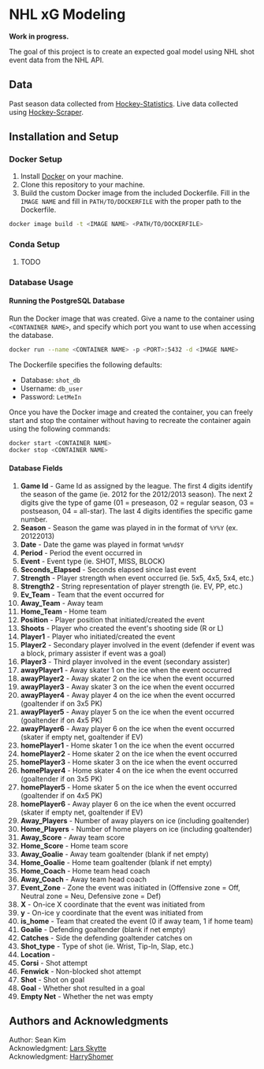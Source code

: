 # NHL xG Modeling 

**Work in progress.**

The goal of this project is to create an expected goal model using NHL shot event data from the NHL API. 

## Data 

Past season data collected from [Hockey-Statistics](https://hockey-statistics.com/shot-data/). Live data collected using [Hockey-Scraper](https://github.com/HarryShomer/Hockey-Scraper).

## Installation and Setup

### Docker Setup

1. Install [Docker](https://docs.docker.com/get-docker/) on your machine. 
2. Clone this repository to your machine. 
3. Build the custom Docker image from the included Dockerfile. Fill in the `IMAGE NAME` and fill in `PATH/TO/DOCKERFILE` with the proper path to the Dockerfile.   
```bash
docker image build -t <IMAGE NAME> <PATH/TO/DOCKERFILE>
```

### Conda Setup

1. TODO

### Database Usage 

#### Running the PostgreSQL Database 

Run the Docker image that was created. Give a name to the container using `<CONTANINER NAME>`, and specify which port you want to use when accessing the database.  

```bash
docker run --name <CONTAINER NAME> -p <PORT>:5432 -d <IMAGE NAME>
```  

The Dockerfile specifies the following defaults:
* Database: `shot_db` 
* Username: `db_user`
* Password: `LetMeIn`  

Once you have the Docker image and created the container, you can freely start and stop the container without having to recreate the container again using the following commands: 

```bash
docker start <CONTAINER NAME>
docker stop <CONTAINER NAME>
```

#### Database Fields
1. **Game Id** - Game Id as assigned by the league. The first 4 digits identify the season of the game (ie. 2012 for the 2012/2013 season). The next 2 digits give the type of game (01 = preseason, 02 = regular season, 03 = postseason, 04 = all-star). The last 4 digits identifies the specific game number. 
2. **Season** - Season the game was played in in the format of `%Y%Y` (ex. 20122013)
3. **Date** - Date the game was played in format `%m%d$Y`
4. **Period** - Period the event occurred in
5. **Event** - Event type (ie. SHOT, MISS, BLOCK)
6. **Seconds_Elapsed** - Seconds elapsed since last event
7. **Strength** - Player strength when event occurred (ie. 5x5, 4x5, 5x4, etc.)
8. **Strength2** - String representation of player strength (ie. EV, PP, etc.)
9. **Ev_Team** - Team that the event occurred for 
10. **Away_Team** - Away team 
11. **Home_Team** - Home team 
12. **Position** - Player position that initiated/created the event 
13. **Shoots** - Player who created the event's shooting side (R or L)
14. **Player1** - Player who initiated/created the event 
15. **Player2** - Secondary player involved in the event (defender if event was a block, primary assister if event was a goal)
16. **Player3** - Third player involved in the event (secondary assister)
17. **awayPlayer1** - Away skater 1 on the ice when the event occurred
18. **awayPlayer2** - Away skater 2 on the ice when the event occurred
19. **awayPlayer3** - Away skater 3 on the ice when the event occurred
20. **awayPlayer4** - Away player 4 on the ice when the event occurred (goaltender if on 3x5 PK)
21. **awayPlayer5** - Away player 5 on the ice when the event occurred (goaltender if on 4x5 PK)
22. **awayPlayer6** - Away player 6 on the ice when the event occurred (skater if empty net, goaltender if EV)
23. **homePlayer1** - Home skater 1 on the ice when the event occurred
24. **homePlayer2** - Home skater 2 on the ice when the event occurred
25. **homePlayer3** - Home skater 3 on the ice when the event occurred 
26. **homePlayer4** - Home skater 4 on the ice when the event occurred (goaltender if on 3x5 PK)
27. **homePlayer5** - Home skater 5 on the ice when the event occurred (goaltender if on 4x5 PK)
28. **homePlayer6** - Away player 6 on the ice when the event occurred (skater if empty net, goaltender if EV)
29. **Away_Players** - Number of away players on ice (including goaltender)
30. **Home_Players** - Number of home players on ice (including goaltender)
31. **Away_Score** - Away team score 
32. **Home_Score** - Home team score 
33. **Away_Goalie** - Away team goaltender (blank if net empty)
34. **Home_Goalie** - Home team goaltender (blank if net empty)
35. **Home_Coach** - Home team head coach 
36. **Away_Coach** - Away team head coach 
37. **Event_Zone** - Zone the event was initiated in (Offensive zone = Off, Neutral zone = Neu, Defensive zone = Def)
38. **X** - On-ice X coordinate that the event was initiated from 
39. **y** - On-ice y coordinate that the event was initiated from 
40. **is_home** - Team that created the event (0 if away team, 1 if home team)
41. **Goalie** - Defending goaltender (blank if net empty)
42. **Catches** - Side the defending goaltender catches on 
43. **Shot_type** - Type of shot (ie. Wrist, Tip-In, Slap, etc.)
44. **Location** - 
45. **Corsi** - Shot attempt 
46. **Fenwick** - Non-blocked shot attempt 
47. **Shot** - Shot on goal 
48. **Goal** - Whether shot resulted in a goal 
49. **Empty Net** - Whether the net was empty 

## Authors and Acknowledgments 

Author: Sean Kim  
Acknowledgment: [Lars Skytte](https://twitter.com/HockeySkytte)  
Acknowledgment: [HarryShomer](https://github.com/HarryShomer)